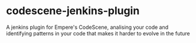 # codescene-jenkins-plugin
A jenkins plugin for Empere's CodeScene, analising your code and identifying patterns in your code that makes it harder to evolve in the future
